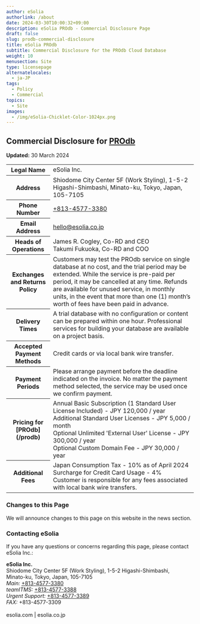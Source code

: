 ```yaml
---
author: eSolia
authorlink: /about
date: 2024-03-30T10:00:32+09:00
description: eSolia PROdb - Commercial Disclosure Page 
draft: false
slug: prodb-commercial-disclosure
title: eSolia PROdb 
subtitle: Commercial Disclosure for the PROdb Cloud Database
weight: 10
menusection: Site
type: licensepage
alternatelocales:
  - ja-JP
tags:
  - Policy
  - Commercial
topics:
  - Site
images:
  - /img/eSolia-Chicklet-Color-1024px.png
---
```


## Commercial Disclosure for [PROdb](/prodb)

**Updated:** 30 March 2024  

<table class="table is-striped is-hoverable is-fullwidth is-bordered is-size-7-mobile is-size-6-tablet is-size-5-desktop">
  <tbody>
    <tr>
      <th class="has-text-right is-uppercase">Legal Name</th>
      <td>eSolia Inc.</td>
    </tr>
    <tr>
      <th class="has-text-right is-uppercase">Address</th>
      <td>Shiodome City Center 5F (Work Styling), 1-5-2 Higashi-Shimbashi, Minato-ku, Tokyo, Japan, 105-7105</td>
    </tr>
    <tr>
      <th class="has-text-right is-uppercase">Phone Number</th>
      <td><a href="tel:+813-4577-3380">+813-4577-3380</a></td>
    </tr>   
    <tr>
      <th class="has-text-right is-uppercase">Email Address</th>
      <td><a href="mailto:hello@esolia.co.jp">hello@esolia.co.jp</a></td>
    </tr> 
    <tr>
      <th class="has-text-right is-uppercase">Heads of Operations</th>
      <td>James R. Cogley, Co-RD and CEO<br>
    Takumi Fukuoka, Co-RD and COO</td>
    </tr> 
    <tr>
      <th class="has-text-right is-uppercase">Exchanges and Returns Policy</th>
      <td>Customers may test the PROdb service on single database at no cost, and the trial period may be extended. While the service is pre-paid per period, it may be cancelled at any time. Refunds are available for unused service, in monthly units, in the event that more than one (1) month’s worth of fees have been paid in advance. </td>
    </tr>     
    <tr>
      <th class="has-text-right is-uppercase">Delivery Times</th>
      <td>A trial database with no configuration or content can be prepared within one hour. Professional services for building your database are available on a project basis.</td>
    </tr> 
    <tr>
      <th class="has-text-right is-uppercase">Accepted Payment Methods</th>
      <td>Credit cards or via local bank wire transfer.</td>
    </tr>  
    <tr>
      <th class="has-text-right is-uppercase">Payment Periods</th>
      <td>Please arrange payment before the deadline indicated on the invoice. No matter the payment method selected, the service may be used once we confirm payment. </td>
    </tr>  
    <tr>
      <th class="has-text-right is-uppercase">Pricing for [PROdb](/prodb)</th>
      <td>Annual Basic Subscription (1 Standard User License Included) - JPY 120,000 / year<br>
      Additional Standard User Licenses - JPY 5,000 / month<br>
      Optional Unlimited 'External User' License - JPY 300,000 / year<br>
      Optional Custom Domain Fee - JPY 30,000 / year
      </td>
    </tr> 
    <tr>
      <th class="has-text-right is-uppercase">Additional Fees</th>
      <td>Japan Consumption Tax - 10% as of April 2024<br>
      Surcharge for Credit Card Usage - 4%<br>
      Customer is responsible for any fees associated with local bank wire transfers.
      </td>
    </tr>  
  </tbody>
</table>


### Changes to this Page

We will announce changes to this page on this website in the news section. 

### Contacting eSolia

If you have any questions or concerns regarding this page, please contact eSolia Inc.:

**eSolia Inc.**  
Shiodome City Center 5F (Work Styling), 1-5-2 Higashi-Shimbashi, <br>
      Minato-ku, Tokyo, Japan, 105-7105<br>
    <em>Main:</em> <a href="tel:+813-4577-3380">+813-4577-3380</a><br>
    <em>teamITMS:</em> <a href="tel:+813-4577-3388">+813-4577-3388</a><br>
    <em>Urgent Support:</em> <a href="tel:+813-4577-3389">+813-4577-3389</a><br>
    <em>FAX:</em> +813-4577-3309<br>  
esolia.com | esolia.co.jp  

